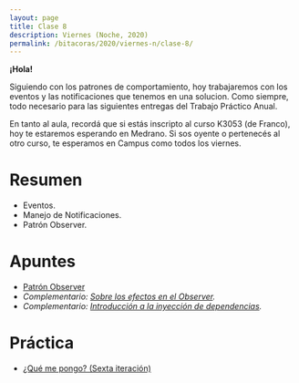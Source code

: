 ```yaml
---
layout: page
title: Clase 8
description: Viernes (Noche, 2020)
permalink: /bitacoras/2020/viernes-n/clase-8/
---
```

**¡Hola!**

Siguiendo con los patrones de comportamiento, hoy trabajaremos con los eventos y las notificaciones que tenemos en una solucion. Como siempre, todo necesario para las siguientes entregas del Trabajo Práctico Anual.

En tanto al aula, recordá que si estás inscripto al curso K3053 (de Franco), hoy te estaremos esperando en Medrano. Si sos oyente o pertenecés al otro curso, te esperamos en Campus como todos los viernes.

# Resumen

- Eventos.
- Manejo de Notificaciones.
- Patrón Observer.

# Apuntes

- [Patrón Observer](https://docs.google.com/document/d/1h8Cce8faTG65RXoElPvAsPS-I8H2MxMbemzMcYCL56I/edit)
- _Complementario: [Sobre los efectos en el Observer](https://docs.google.com/document/d/1UwTcRLugqDgZuqfWvOxckwk27UBjDo70AF1znzX24QM/edit#heading=h.y04j3mise0wn)._
- _Complementario: [Introducción a la inyección de dependencias](https://docs.google.com/document/d/1GsW-hVF0XR76KunDILqkltyE1KIBvj3ldCCkyStjne0/edit)._

# Práctica

- [¿Qué me pongo? (Sexta iteración)](https://docs.google.com/document/d/1NxqhJj70kt-_4aw-CawlISdJZyedzoOcLAVJAZVZISE/edit)